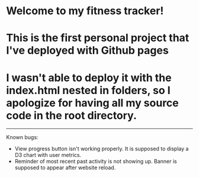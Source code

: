 # Welcome to my fitness tracker!
# This is the first personal project that I've deployed with Github pages
# I wasn't able to deploy it with the index.html nested in folders, so I apologize for having all my source code in the root directory.
---
Known bugs: 
* View progress button isn't working properly. It is supposed to display a D3 chart with user metrics.
* Reminder of most recent past activity is not showing up. Banner is supposed to appear after website reload.
